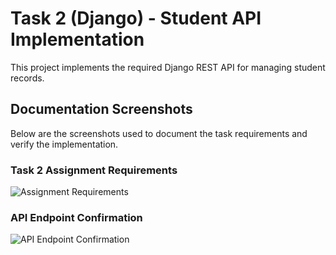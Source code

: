 # Task 2 (Django) - Student API Implementation

This project implements the required Django REST API for managing student records.

## Documentation Screenshots

Below are the screenshots used to document the task requirements and verify the implementation.

### Task 2 Assignment Requirements
![Assignment Requirements](Screenshot-1.png)

### API Endpoint Confirmation
![API Endpoint Confirmation](Screenshot-2.png)
